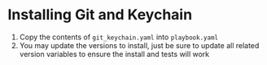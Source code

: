 # Installing Git and Keychain

1. Copy the contents of `git_keychain.yaml` into `playbook.yaml`
1. You may update the versions to install, just be sure to update all related version variables to ensure the install and tests will work